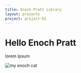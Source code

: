 ```yaml
---
title: Enoch Pratt Library
layout: projects
project: project-01
---
```


# Hello Enoch Pratt

lorem ipsum

![my enoch cat](http://placekitten.com/300/300)